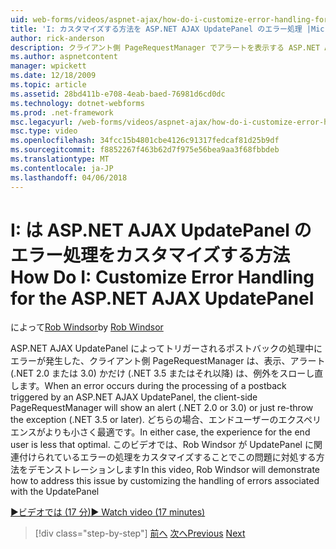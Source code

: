 ```yaml
---
uid: web-forms/videos/aspnet-ajax/how-do-i-customize-error-handling-for-the-aspnet-ajax-updatepanel
title: 'I: カスタマイズする方法を ASP.NET AJAX UpdatePanel のエラー処理 |Microsoft ドキュメント'
author: rick-anderson
description: クライアント側 PageRequestManager でアラートを表示する ASP.NET AJAX UpdatePanel によってトリガーされるポストバックの処理中にエラーが発生したときに (. NE...
ms.author: aspnetcontent
manager: wpickett
ms.date: 12/18/2009
ms.topic: article
ms.assetid: 28bd411b-e708-4eab-baed-76981d6cd0dc
ms.technology: dotnet-webforms
ms.prod: .net-framework
msc.legacyurl: /web-forms/videos/aspnet-ajax/how-do-i-customize-error-handling-for-the-aspnet-ajax-updatepanel
msc.type: video
ms.openlocfilehash: 34fcc15b4801cbe4126c91317fedcaf81d25b9df
ms.sourcegitcommit: f8852267f463b62d7f975e56bea9aa3f68fbbdeb
ms.translationtype: MT
ms.contentlocale: ja-JP
ms.lasthandoff: 04/06/2018
---
```

<a name="how-do-i-customize-error-handling-for-the-aspnet-ajax-updatepanel"></a><span data-ttu-id="08d19-103">I: は ASP.NET AJAX UpdatePanel のエラー処理をカスタマイズする方法</span><span class="sxs-lookup"><span data-stu-id="08d19-103">How Do I: Customize Error Handling for the ASP.NET AJAX UpdatePanel</span></span>
====================
<span data-ttu-id="08d19-104">によって[Rob Windsor](https://twitter.com/robwindsor)</span><span class="sxs-lookup"><span data-stu-id="08d19-104">by [Rob Windsor](https://twitter.com/robwindsor)</span></span>

<span data-ttu-id="08d19-105">ASP.NET AJAX UpdatePanel によってトリガーされるポストバックの処理中にエラーが発生した、クライアント側 PageRequestManager は、表示、アラート (.NET 2.0 または 3.0) かだけ (.NET 3.5 またはそれ以降) は、例外をスローし直します。</span><span class="sxs-lookup"><span data-stu-id="08d19-105">When an error occurs during the processing of a postback triggered by an ASP.NET AJAX UpdatePanel, the client-side PageRequestManager will show an alert (.NET 2.0 or 3.0) or just re-throw the exception (.NET 3.5 or later).</span></span> <span data-ttu-id="08d19-106">どちらの場合、エンドユーザーのエクスペリエンスがよりも小さく最適です。</span><span class="sxs-lookup"><span data-stu-id="08d19-106">In either case, the experience for the end user is less that optimal.</span></span> <span data-ttu-id="08d19-107">このビデオでは、Rob Windsor が UpdatePanel に関連付けられているエラーの処理をカスタマイズすることでこの問題に対処する方法をデモンストレーションします</span><span class="sxs-lookup"><span data-stu-id="08d19-107">In this video, Rob Windsor will demonstrate how to address this issue by customizing the handling of errors associated with the UpdatePanel</span></span>

[<span data-ttu-id="08d19-108">&#9654;ビデオでは (17 分)</span><span class="sxs-lookup"><span data-stu-id="08d19-108">&#9654; Watch video (17 minutes)</span></span>](https://channel9.msdn.com/Blogs/ASP-NET-Site-Videos/how-do-i-customize-error-handling-for-the-aspnet-ajax-updatepanel)

> [!div class="step-by-step"]
> <span data-ttu-id="08d19-109">[前へ](set-up-your-development-environment-for-aspnet-20.md)
> [次へ](how-do-i-use-aspnet-ajax-client-templates.md)</span><span class="sxs-lookup"><span data-stu-id="08d19-109">[Previous](set-up-your-development-environment-for-aspnet-20.md)
[Next](how-do-i-use-aspnet-ajax-client-templates.md)</span></span>
